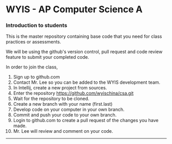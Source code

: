 # WYIS - AP Computer Science A

### Introduction to students

This is the master repository containing base code that you need for class practices or assessments.

We will be using the github's version control, pull request and code review feature to submit your completed code. 

In order to join the class, 

1. Sign up to github.com
2. Contact Mr. Lee so you can be added to the WYIS development team.
3. In Intellij, create a new project from sources.
4. Enter the repository https://github.com/wyischina/csa.git
5. Wait for the repository to be cloned.
5. Create a new branch with your name (first.last)
5. Develop code on your computer in your own branch.
7. Commit and push your code to your own branch.
7. Login to github.com to create a pull request of the changes you have made.
9. Mr. Lee will review and comment on your code.

------